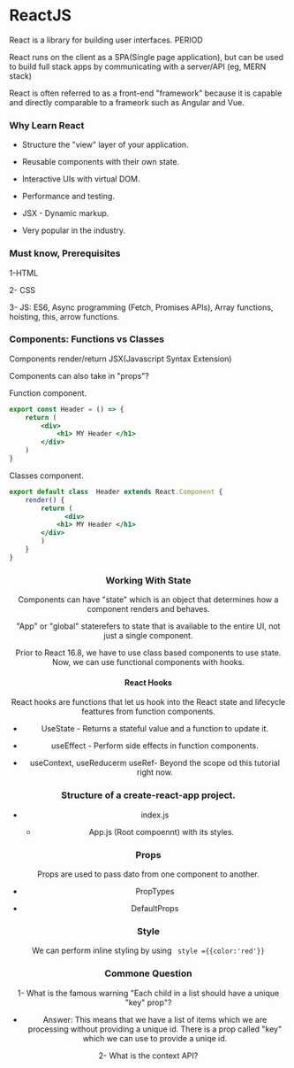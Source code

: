 # ReactJS


React is a library for building user interfaces. PERIOD

React runs on the client as a SPA(Single page application), but can be used to build full stack apps by communicating with a server/API (eg, MERN stack) 

React is often referred to as a front-end "framework" because it is capable and directly comparable to a frameork such as Angular and Vue. 


### Why Learn React 


- Structure the "view" layer of your application. 

- Reusable components with their own state. 

- Interactive UIs with virtual DOM.

- Performance and testing. 

- JSX - Dynamic markup. 

- Very popular in the industry. 

### Must know, Prerequisites


1-HTML

2- CSS

3- JS: ES6, Async programming (Fetch, Promises APIs), Array functions, hoisting, this, arrow functions. 


### Components: Functions vs Classes 


Components render/return JSX(Javascript Syntax Extension)

Components can also take in "props"?


Function component. 


```jsx
export const Header = () => {
    return (
        <div> 
            <h1> MY Header </h1> 
        </div>
    )
}
```

Classes component. 


```jsx
export default class  Header extends React.Component {
    render() {
        return (
              <div> 
            <h1> MY Header </h1> 
        </div>
        )
    }
}
```


<Header title="My Title">


### Working With State 


Components can have "state"  which is an object that determines how a component renders and behaves. 

"App" or "global" staterefers to state that is available to the entire UI, not just a single component. 


Prior to React 16.8, we have to use class based components to use state. Now, we can use functional components with hooks. 

#### React Hooks 

React hooks are functions that let us hook into the React state and lifecycle feattures from function components. 


- UseState - Returns a stateful value and a function to update it. 

- useEffect - Perform side effects in function components. 

- useContext, useReducerm useRef- Beyond the scope od this tutorial right now. 


### Structure of a create-react-app project. 


- index.js 

    - App.js (Root compoennt) with its styles. 



### Props 


Props are used to pass dato from one component to another. 

- PropTypes  


- DefaultProps 



### Style 

We can perform inline styling by using <code> style ={{color:'red'}} </code>



### Commone Question 


1- What is the famous warning  "Each child in a list should have a unique "key" prop"?

- Answer: This means that we have a list of items which we are processing without providing  a unique id. There is a prop called "key" which we can use to provide a uniqe id. 



2- What is the context API? 




